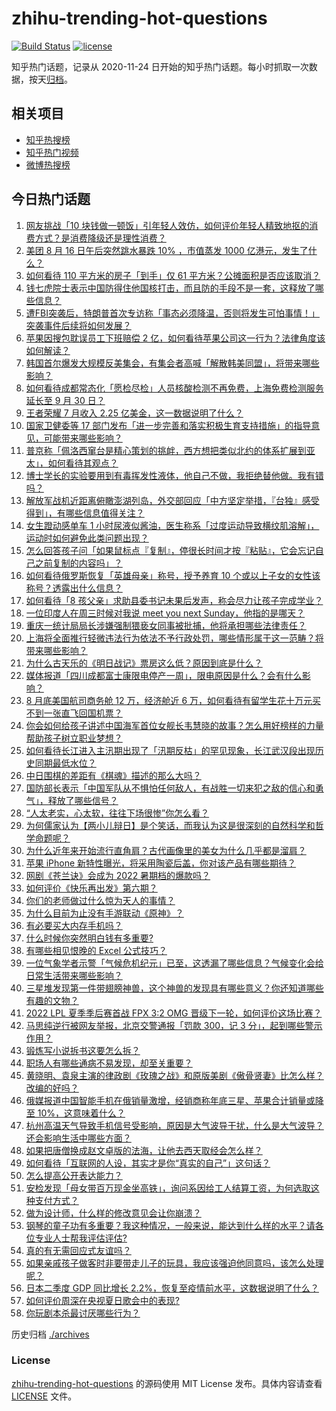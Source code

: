 # zhihu-trending-hot-questions

[![Build Status](https://github.com/justjavac/zhihu-trending-hot-questions/workflows/ci/badge.svg?branch=master)](https://github.com/justjavac/zhihu-trending-hot-questions/actions)
[![license](https://img.shields.io/github/license/justjavac/zhihu-trending-hot-questions)](https://github.com/justjavac/zhihu-trending-hot-questions/blob/master/LICENSE)

知乎热门话题，记录从 2020-11-24 日开始的知乎热门话题。每小时抓取一次数据，按天[归档](./archives)。

## 相关项目

- [知乎热搜榜](https://github.com/justjavac/zhihu-trending-top-search)
- [知乎热门视频](https://github.com/justjavac/zhihu-trending-hot-video)
- [微博热搜榜](https://github.com/justjavac/weibo-trending-hot-search)

## 今日热门话题

<!-- BEGIN -->
<!-- 最后更新时间 Wed Aug 17 2022 02:32:38 GMT+0800 (China Standard Time) -->

1. [网友挑战「10 块钱做一顿饭」引年轻人效仿，如何评价年轻人精致地抠的消费方式？是消费降级还是理性消费？](https://www.zhihu.com/question/548618894)
1. [美团 8 月 16 日午后突然跳水暴跌 10% ，市值蒸发 1000 亿港元，发生了什么？](https://www.zhihu.com/question/548646180)
1. [如何看待 110 平方米的房子「到手」仅 61 平方米？公摊面积是否应该取消？](https://www.zhihu.com/question/548595607)
1. [钱七虎院士表示中国防得住他国核打击，而且防的手段不是一套，这释放了哪些信息？](https://www.zhihu.com/question/548626434)
1. [遭FBI突袭后，特朗普首次专访称「事态必须降温，否则将发生可怕事情！」突袭事件后续将如何发展？](https://www.zhihu.com/question/548643476)
1. [苹果因搜包耽误员工下班赔偿 2 亿，如何看待苹果公司这一行为？法律角度该如何解读？](https://www.zhihu.com/question/548609669)
1. [韩国首尔爆发大规模反美集会，有集会者高喊「解散韩美同盟」，将带来哪些影响？](https://www.zhihu.com/question/548586125)
1. [如何看待成都常态化「愿检尽检」人员核酸检测不再免费，上海免费检测服务延长至 9 月 30 日？](https://www.zhihu.com/question/548386437)
1. [王者荣耀 7 月收入 2.25 亿美金，这一数据说明了什么？](https://www.zhihu.com/question/548622416)
1. [国家卫健委等 17 部门发布「进一步完善和落实积极生育支持措施」的指导意见，可能带来哪些影响？](https://www.zhihu.com/question/548652681)
1. [普京称「佩洛西窜台是精心策划的挑衅，西方想把类似北约的体系扩展到亚太」，如何看待其观点？](https://www.zhihu.com/question/548691694)
1. [博士学长的实验要用到有毒挥发性液体，他自己不做，我拒绝替他做。我有错吗？](https://www.zhihu.com/question/548624744)
1. [解放军战机近距离俯瞰澎湖列岛，外交部回应「中方坚定举措，『台独』感受得到」，有哪些信息值得关注？](https://www.zhihu.com/question/548664697)
1. [女生蹬动感单车 1 小时尿液似酱油，医生称系「过度运动导致横纹肌溶解」，运动时如何避免此类问题出现？](https://www.zhihu.com/question/548594341)
1. [怎么回答孩子问「如果鼠标点『复制』，停很长时间才按『粘贴』，它会忘记自己之前复制的内容吗」？](https://www.zhihu.com/question/534527194)
1. [如何看待俄罗斯恢复「英雄母亲」称号，授予养育 10 个或以上子女的女性该称号？透露出什么信息？](https://www.zhihu.com/question/548632222)
1. [如何看待「8 孩父亲」求助县委书记未果后发声，称会尽力让孩子完成学业？](https://www.zhihu.com/question/548668842)
1. [一位印度人在周三时候对我说 meet you next Sunday，他指的是哪天？](https://www.zhihu.com/question/548208760)
1. [重庆一统计局局长涉嫌强制猥亵女同事被批捕，他将承担哪些法律责任？](https://www.zhihu.com/question/548565249)
1. [上海将全面推行轻微违法行为依法不予行政处罚，哪些情形属于这一范畴？将带来哪些影响？](https://www.zhihu.com/question/548672828)
1. [为什么古天乐的《明日战记》票房这么低？原因到底是什么？](https://www.zhihu.com/question/548410436)
1. [媒体报道「四川成都富士康限电停产一周」，限电原因是什么？会有什么影响？](https://www.zhihu.com/question/548531716)
1. [8 月底美国航司商务舱 12 万，经济舱近 6 万，如何看待有留学生花十万元买不到一张直飞回国机票？](https://www.zhihu.com/question/548496106)
1. [你会如何给孩子讲述中国海军首位女舰长韦慧晓的故事？怎么用好榜样的力量帮助孩子树立职业梦想？](https://www.zhihu.com/question/529453382)
1. [如何看待长江进入主汛期出现了「汛期反枯」的罕见现象，长江武汉段出现历史同期最低水位？](https://www.zhihu.com/question/548341238)
1. [中日围棋的差距有《棋魂》描述的那么大吗？](https://www.zhihu.com/question/23811900)
1. [国防部长表示「中国军队从不惧怕任何敌人，有战胜一切来犯之敌的信心和勇气」，释放了哪些信号？](https://www.zhihu.com/question/548689108)
1. [“人太老实，心太软，往往下场很惨”你怎么看？](https://www.zhihu.com/question/547571668)
1. [为何儒家认为【两小儿辩日】是个笑话，而我认为这是很深刻的自然科学和哲学命题呢？](https://www.zhihu.com/question/548194542)
1. [为什么近年来开始流行直角肩？古代画像里的美女为什么几乎都是溜肩？](https://www.zhihu.com/question/546364995)
1. [苹果 iPhone 新特性曝光，将采用陶瓷后盖，你对该产品有哪些期待？](https://www.zhihu.com/question/548524286)
1. [网剧《苍兰诀》会成为 2022 暑期档的爆款吗？](https://www.zhihu.com/question/547353039)
1. [如何评价《快乐再出发》第六期？](https://www.zhihu.com/question/547742671)
1. [你们的老师做过什么惊为天人的事情？](https://www.zhihu.com/question/67013987)
1. [为什么目前为止没有手游联动《原神》？](https://www.zhihu.com/question/548518338)
1. [有必要买大内存手机吗？](https://www.zhihu.com/question/548563334)
1. [什么时候你突然明白钱有多重要?](https://www.zhihu.com/question/542951445)
1. [有哪些相见恨晚的 Excel 公式技巧？](https://www.zhihu.com/question/425868648)
1. [一位气象学者示警「气候危机纪元」已至，这透漏了哪些信息？气候变化会给日常生活带来哪些影响？](https://www.zhihu.com/question/548454294)
1. [三星堆发现第一件带翅膀神兽，这个神兽的发现具有哪些意义？你还知道哪些有趣的文物？](https://www.zhihu.com/question/548522922)
1. [2022 LPL 夏季季后赛首战 FPX 3:2 OMG 晋级下一轮，如何评价这场比赛？](https://www.zhihu.com/question/548661802)
1. [马思纯逆行被网友举报，北京交警通报「罚款 300，记 3 分」，起到哪些警示作用？](https://www.zhihu.com/question/548592453)
1. [锻炼写小说拆书这要怎么拆？](https://www.zhihu.com/question/499826952)
1. [职场人有哪些通病不易发现，却至关重要？](https://www.zhihu.com/question/548607634)
1. [黄晓明、袁泉主演的律政剧《玫瑰之战》和原版美剧《傲骨贤妻》比怎么样？改编的好吗？](https://www.zhihu.com/question/547564776)
1. [俄媒报道中国智能手机在俄销量激增，经销商称年底三星、苹果合计销量或降至 10%，这意味着什么？](https://www.zhihu.com/question/548250255)
1. [杭州高温天气导致手机信号受影响，原因是大气波导干扰，什么是大气波导？还会影响生活中哪些方面？](https://www.zhihu.com/question/548504254)
1. [如果把唐僧换成赵文卓版的法海，让他去西天取经会怎么样？](https://www.zhihu.com/question/400403783)
1. [如何看待「互联网的人设，其实才是你“真实的自己”」这句话？](https://www.zhihu.com/question/548142123)
1. [怎么提高公开表达能力？](https://www.zhihu.com/question/462713190)
1. [安检发现「母女带百万现金坐高铁」，询问系因给工人结算工资，为何选取这种支付方式？](https://www.zhihu.com/question/548461782)
1. [做为设计师，什么样的修改意见会让你崩溃？](https://www.zhihu.com/question/546433068)
1. [钢琴的童子功有多重要？我这种情况，一般来说，能达到什么样的水平？请各位专业人士帮我评估评估?](https://www.zhihu.com/question/547413918)
1. [真的有无需回应式友谊吗？](https://www.zhihu.com/question/548568879)
1. [如果亲戚孩子做客时非要带走儿子的玩具，我应该强迫他同意吗，该怎么处理呢？](https://www.zhihu.com/question/362768465)
1. [日本二季度 GDP 同比增长 2.2%，恢复至疫情前水平，这数据说明了什么？](https://www.zhihu.com/question/548494446)
1. [如何评价周深在央视夏日歌会中的表现?](https://www.zhihu.com/question/548299589)
1. [你玩剧本杀最讨厌哪些行为？](https://www.zhihu.com/question/544983312)

<!-- END -->

历史归档 [./archives](./archives)

### License

[zhihu-trending-hot-questions](https://github.com/justjavac/zhihu-trending-hot-questions)
的源码使用 MIT License 发布。具体内容请查看 [LICENSE](./LICENSE) 文件。
